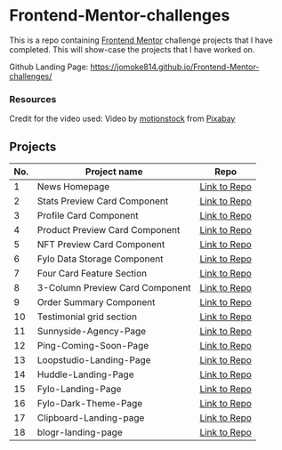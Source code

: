 # Frontend-Mentor-challenges
This is a repo containing [Frontend Mentor](https://www.frontendmentor.io/challenges) challenge projects that I have completed.
This will show-case the projects that I have worked on.

Github Landing Page: https://jomoke814.github.io/Frontend-Mentor-challenges/

### Resources
Credit for the video used: Video by <a href="https://pixabay.com/users/motionstock-13298494/?utm_source=link-attribution&amp;utm_medium=referral&amp;utm_campaign=video&amp;utm_content=27669">motionstock</a> from <a href="https://pixabay.com//?utm_source=link-attribution&amp;utm_medium=referral&amp;utm_campaign=video&amp;utm_content=27669">Pixabay</a>

## Projects
| No. | Project name | Repo |
| --- | --- | --- |
| 1   | News Homepage | [Link to Repo](https://github.com/jomoke814/news-homepage)|
| 2   | Stats Preview Card Component | [Link to Repo](https://github.com/jomoke814/stats-preview-card)|
| 3   | Profile Card Component| [Link to Repo](https://github.com/jomoke814/profile-card)|
| 4   | Product Preview Card Component | [Link to Repo](https://github.com/jomoke814/Product-preview-card-component)|
| 5   | NFT Preview Card Component | [Link to Repo](https://github.com/jomoke814/NFT-preview-card-component)|
| 6   | Fylo Data Storage Component | [Link to Repo](https://github.com/jomoke814/fylo-storage)|
| 7   | Four Card Feature Section | [Link to Repo](https://github.com/jomoke814/four-card-feature)|
| 8   | 3-Column Preview Card Component| [Link to Repo](https://github.com/jomoke814/column-preview-card)|
| 9   | Order Summary Component | [Link to Repo](https://github.com/jomoke814/order-summary-component)|
| 10   | Testimonial grid section | [Link to Repo](https://github.com/jomoke814/Testimonials-grid-section)|
| 11   | Sunnyside-Agency-Page | [Link to Repo](https://https://github.com/jomoke814/Frontend-Mentor-challenges/tree/main/sunnyside-landing-page)|
| 12   | Ping-Coming-Soon-Page | [Link to Repo](https://)|
| 13   | Loopstudio-Landing-Page | [Link to Repo](https://)|
| 14   | Huddle-Landing-Page | [Link to Repo](https://)|
| 15   | Fylo-Landing-Page | [Link to Repo](https://)|
| 16   | Fylo-Dark-Theme-Page | [Link to Repo](https://)|
| 17   | Clipboard-Landing-page | [Link to Repo](https://)|
| 18   | blogr-landing-page| [Link to Repo](https://)|